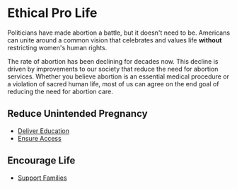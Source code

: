 # Ethical Pro Life

Politicians have made abortion a battle, but it doesn't need to be.  Americans can unite around a common vision that celebrates and values life **without** restricting women's human rights.

The rate of abortion has been declining for decades now. This decline is driven by improvements to our society that reduce the need for abortion services. Whether you believe abortion is an essential medical procedure or a violation of sacred human life, most of us can agree on the end goal of reducing the need for abortion care.

## Reduce Unintended Pregnancy

* [Deliver Education](education)
* [Ensure Access](access)

## Encourage Life

* [Support Families](support)

